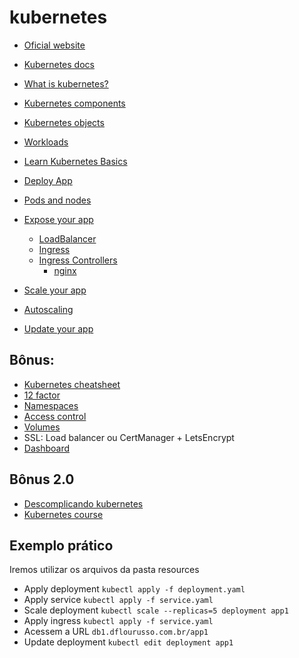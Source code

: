 # kubernetes

- [Oficial website](https://kubernetes.io/)
- [Kubernetes docs](https://kubernetes.io/docs/home/)
- [What is kubernetes?](https://kubernetes.io/docs/concepts/overview/what-is-kubernetes/)
- [Kubernetes components](https://kubernetes.io/docs/concepts/overview/components/)
- [Kubernetes objects](https://kubernetes.io/docs/concepts/overview/working-with-objects/kubernetes-objects/)
- [Workloads](https://kubernetes.io/docs/concepts/workloads/controllers/)

- [Learn Kubernetes Basics](https://kubernetes.io/docs/tutorials/kubernetes-basics/)
- [Deploy App](https://kubernetes.io/docs/tutorials/kubernetes-basics/)
- [Pods and nodes](https://kubernetes.io/docs/tutorials/kubernetes-basics/explore/explore-intro/)
- [Expose your app](https://kubernetes.io/docs/tutorials/kubernetes-basics/expose/expose-intro/)
    - [LoadBalancer](https://kubernetes.io/docs/tasks/access-application-cluster/create-external-load-balancer/)
    - [Ingress](https://kubernetes.io/docs/concepts/services-networking/ingress/)
    - [Ingress Controllers](https://kubernetes.io/docs/concepts/services-networking/ingress-controllers/)
      - [nginx](https://www.nginx.com/products/nginx-ingress-controller/)
- [Scale your app](https://kubernetes.io/docs/tutorials/kubernetes-basics/scale/scale-intro/)
- [Autoscaling](https://kubernetes.io/docs/tasks/run-application/horizontal-pod-autoscale/)
- [Update your app](https://kubernetes.io/docs/tutorials/kubernetes-basics/update/update-intro/)

## Bônus:

- [Kubernetes cheatsheet](https://kubernetes.io/docs/reference/kubectl/cheatsheet/)
- [12 factor](https://12factor.net/pt_br/)
- [Namespaces](https://kubernetes.io/docs/concepts/overview/working-with-objects/namespaces/)
- [Access control](https://kubernetes.io/docs/reference/access-authn-authz/)
- [Volumes](https://kubernetes.io/docs/concepts/storage/volumes/)
- SSL: Load balancer ou CertManager + LetsEncrypt
- [Dashboard](https://kubernetes.io/docs/tasks/access-application-cluster/web-ui-dashboard/)

## Bônus 2.0
- [Descomplicando kubernetes](https://github.com/badtuxx/DescomplicandoKubernetes/tree/main/pt)
- [Kubernetes course](https://github.com/wardviaene/kubernetes-course)

## Exemplo prático

Iremos utilizar os arquivos da pasta resources
- Apply deployment `kubectl apply -f deployment.yaml`
- Apply service `kubectl apply -f service.yaml`
- Scale deployment `kubectl scale --replicas=5 deployment app1`
- Apply ingress `kubectl apply -f service.yaml`
- Acessem a URL `db1.dflourusso.com.br/app1`
- Update deployment `kubectl edit deployment app1`